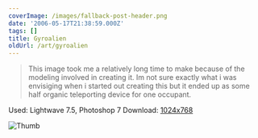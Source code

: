 ```yaml
---
coverImage: /images/fallback-post-header.png
date: '2006-05-17T21:38:59.000Z'
tags: []
title: Gyroalien
oldUrl: /art/gyroalien
---
```


> This image took me a relatively long time to make because of the modeling involved in creating it. Im not sure exactly what i was envisiging when i started out creating this but it ended up as some half organic teleporting device for one occupant.

Used: Lightwave 7.5, Photoshop 7
Download: [1024x768](https://www.mikecann.co.uk/Images/Art-Full/Gyroalien.jpg)

![Thumb](https://www.mikecann.co.uk/Images/Art-Thumbs/Gyroalien.gif "Thumb")
